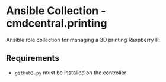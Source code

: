 # Ansible Collection - cmdcentral.printing

Ansible role collection for managing a 3D printing Raspberry Pi

## Requirements

- `github3.py` must be installed on the controller